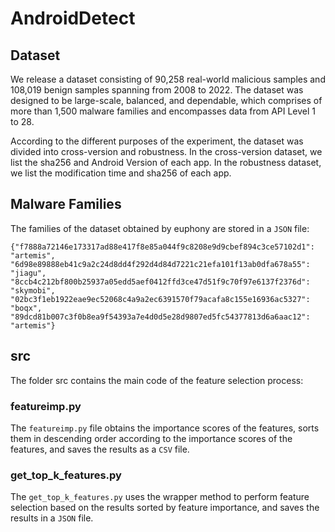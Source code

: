 # AndroidDetect

## Dataset
We release a dataset consisting of 90,258 real-world malicious samples and 108,019 benign samples spanning from 2008 to 2022. 
The dataset was designed to be large-scale, balanced, and dependable, which comprises of more than 1,500 malware families and 
encompasses data from API Level 1 to 28.

According to the different purposes of the experiment, the dataset was divided into cross-version and robustness. In the cross-version dataset, we list the sha256 and Android Version of each app. In the robustness dataset, we list the modification time and sha256 of each app.

## Malware Families
The families of the dataset obtained by euphony are stored in a `JSON` file:
```
{"f7888a72146e173317ad88e417f8e85a044f9c8208e9d9cbef894c3ce57102d1": "artemis", "6d98e89888eb41c9a2c24d8dd4f292d4d84d7221c21efa101f13ab0dfa678a55": "jiagu", "8ccb4c212bf800b25937a05edd5aef0412ffd3ce47d51f9c70f97e6137f2376d": "skymobi", "02bc3f1eb1922eae9ec52068c4a9a2ec6391570f79acafa8c155e16936ac5327": "boqx", "89dcd81b007c3f0b8ea9f54393a7e4d0d5e28d9807ed5fc54377813d6a6aac12": "artemis"} 
```

## src
The folder src contains the main code of the feature selection process:

### featureimp.py
The `featureimp.py` file obtains the importance scores of the features, sorts them in descending order according to the importance scores of the features, and saves the results as a `CSV` file.

### get_top_k_features.py
The `get_top_k_features.py` uses the wrapper method to perform feature selection based on the results sorted by feature importance, and saves the results in a `JSON` file.

